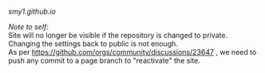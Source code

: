 *smy1.github.io*

_Note to self:_  
Site will no longer be visible if the repository is changed to private.  
Changing the settings back to public is not enough.  
As per https://github.com/orgs/community/discussions/23647 , we need to push any commit to a page branch to "reactivate" the site.
